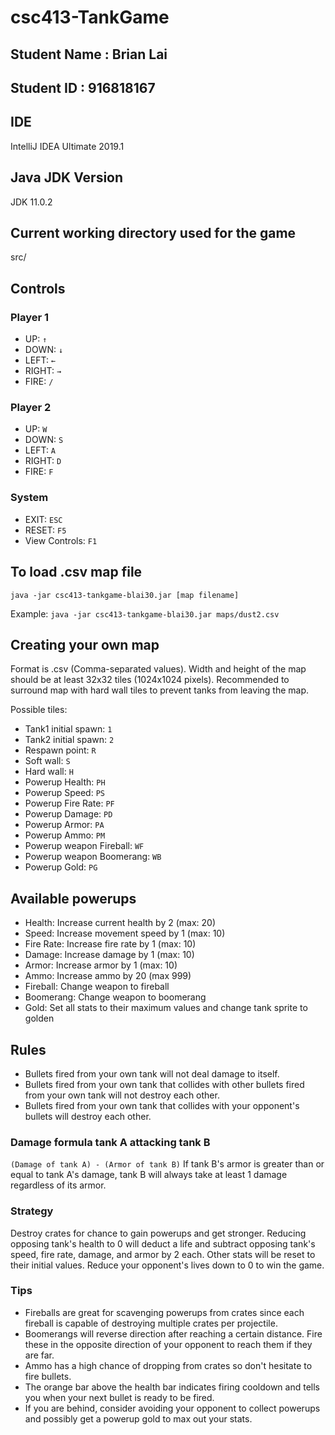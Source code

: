 # csc413-TankGame

## Student Name : Brian Lai
## Student ID : 916818167

## IDE
IntelliJ IDEA Ultimate 2019.1

## Java JDK Version
JDK 11.0.2

## Current working directory used for the game
src/

## Controls
### Player 1
* UP:     `↑`
* DOWN:   `↓`
* LEFT:   `←`
* RIGHT:  `→`
* FIRE:   `/`

### Player 2
* UP:     `W`
* DOWN:   `S`
* LEFT:   `A`
* RIGHT:  `D`
* FIRE:   `F`

### System
* EXIT: `ESC`
* RESET: `F5`
* View Controls: `F1`

## To load .csv map file
`java -jar csc413-tankgame-blai30.jar [map filename]`

Example: `java -jar csc413-tankgame-blai30.jar maps/dust2.csv`

## Creating your own map
Format is .csv (Comma-separated values). Width and height of the map should be at least 32x32 tiles (1024x1024 pixels). Recommended to surround map with hard wall tiles to prevent tanks from leaving the map.

Possible tiles:
* Tank1 initial spawn: `1`
* Tank2 initial spawn: `2`
* Respawn point: `R`
* Soft wall: `S`
* Hard wall: `H`
* Powerup Health: `PH`
* Powerup Speed: `PS`
* Powerup Fire Rate: `PF`
* Powerup Damage: `PD`
* Powerup Armor: `PA`
* Powerup Ammo: `PM`
* Powerup weapon Fireball: `WF`
* Powerup weapon Boomerang: `WB`
* Powerup Gold: `PG`

## Available powerups
* Health: Increase current health by 2 (max: 20)
* Speed: Increase movement speed by 1 (max: 10)
* Fire Rate: Increase fire rate by 1 (max: 10)
* Damage: Increase damage by 1 (max: 10)
* Armor: Increase armor by 1 (max: 10)
* Ammo: Increase ammo by 20 (max 999)
* Fireball: Change weapon to fireball
* Boomerang: Change weapon to boomerang
* Gold: Set all stats to their maximum values and change tank sprite to golden

## Rules
* Bullets fired from your own tank will not deal damage to itself.
* Bullets fired from your own tank that collides with other bullets fired from your own tank will not destroy each other.
* Bullets fired from your own tank that collides with your opponent's bullets will destroy each other.

### Damage formula tank A attacking tank B
`(Damage of tank A) - (Armor of tank B)`
If tank B's armor is greater than or equal to tank A's damage, tank B will always take at least 1 damage regardless of its armor.

### Strategy
Destroy crates for chance to gain powerups and get stronger. Reducing opposing tank's health to 0 will deduct a life and subtract opposing tank's speed, fire rate, damage, and armor by 2 each. Other stats will be reset to their initial values. Reduce your opponent's lives down to 0 to win the game.

### Tips
* Fireballs are great for scavenging powerups from crates since each fireball is capable of destroying multiple crates per projectile.
* Boomerangs will reverse direction after reaching a certain distance. Fire these in the opposite direction of your opponent to reach them if they are far.
* Ammo has a high chance of dropping from crates so don't hesitate to fire bullets.
* The orange bar above the health bar indicates firing cooldown and tells you when your next bullet is ready to be fired.
* If you are behind, consider avoiding your opponent to collect powerups and possibly get a powerup gold to max out your stats.

